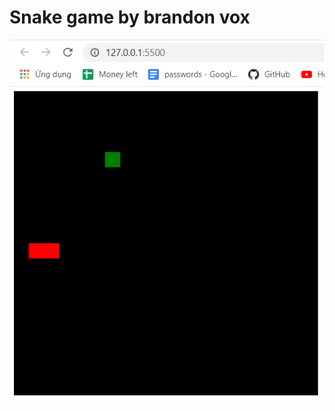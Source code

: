 # Snake game by brandon vox

![alt text](https://github.com/brandonvox/snake/blob/master/Screen.PNG)
